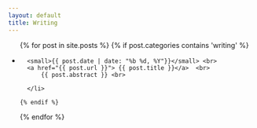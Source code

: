 ```yaml
---
layout: default
title: Writing
---
```

<div >
  <ul class="posts">
  {% for post in site.posts %}
    {% if post.categories contains 'writing'  %}
      <li>
      
      <small>{{ post.date | date: "%b %d, %Y"}}</small> <br>
      <a href="{{ post.url }}"> {{ post.title }}</a>  <br>   
          {{ post.abstract }} <br>
      
      </li>

    {% endif %}
  {% endfor %}
  </ul>
</div>

